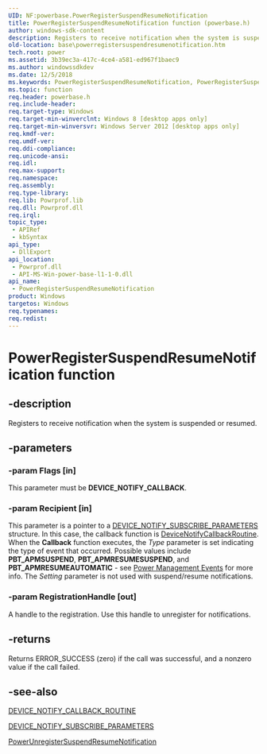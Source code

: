 ```yaml
---
UID: NF:powerbase.PowerRegisterSuspendResumeNotification
title: PowerRegisterSuspendResumeNotification function (powerbase.h)
author: windows-sdk-content
description: Registers to receive notification when the system is suspended or resumed.
old-location: base\powerregistersuspendresumenotification.htm
tech.root: power
ms.assetid: 3b39ec3a-417c-4ce4-a581-ed967f1baec9
ms.author: windowssdkdev
ms.date: 12/5/2018
ms.keywords: PowerRegisterSuspendResumeNotification, PowerRegisterSuspendResumeNotification function, base.powerregistersuspendresumenotification, powerbase/PowerRegisterSuspendResumeNotification
ms.topic: function
req.header: powerbase.h
req.include-header: 
req.target-type: Windows
req.target-min-winverclnt: Windows 8 [desktop apps only]
req.target-min-winversvr: Windows Server 2012 [desktop apps only]
req.kmdf-ver: 
req.umdf-ver: 
req.ddi-compliance: 
req.unicode-ansi: 
req.idl: 
req.max-support: 
req.namespace: 
req.assembly: 
req.type-library: 
req.lib: Powrprof.lib
req.dll: Powrprof.dll
req.irql: 
topic_type:
 - APIRef
 - kbSyntax
api_type:
 - DllExport
api_location:
 - Powrprof.dll
 - API-MS-Win-power-base-l1-1-0.dll
api_name:
 - PowerRegisterSuspendResumeNotification
product: Windows
targetos: Windows
req.typenames: 
req.redist: 
---
```


# PowerRegisterSuspendResumeNotification function


## -description


Registers to receive notification when the system is suspended or resumed. 


## -parameters




### -param Flags [in]

 This parameter must be <b>DEVICE_NOTIFY_CALLBACK</b>.


### -param Recipient [in]

This parameter is a pointer to a <a href="https://msdn.microsoft.com/en-us/library/JJ552972(v=VS.85).aspx">DEVICE_NOTIFY_SUBSCRIBE_PARAMETERS</a> structure. In this case, the callback function is <a href="https://msdn.microsoft.com/5734FDEE-E330-4115-AFA5-725114023A5A">DeviceNotifyCallbackRoutine</a>. When the <b>Callback</b> function executes, the  <i>Type</i> parameter is set indicating the type of event that occurred. Possible values include <b>PBT_APMSUSPEND</b>, <b>PBT_APMRESUMESUSPEND</b>, and <b>PBT_APMRESUMEAUTOMATIC</b> - see  <a href="https://msdn.microsoft.com/2315e17f-f0c1-409c-b1c0-b3735c25c4c1">Power Management Events</a> for more info. The <i>Setting</i> parameter is not used with suspend/resume notifications.


### -param RegistrationHandle [out]

A handle to the registration. Use this handle to unregister for notifications.


## -returns



Returns ERROR_SUCCESS (zero) if the call was successful, and a nonzero value if the call failed. 




## -see-also




<a href="https://msdn.microsoft.com/5734FDEE-E330-4115-AFA5-725114023A5A">DEVICE_NOTIFY_CALLBACK_ROUTINE</a>



<a href="https://msdn.microsoft.com/en-us/library/JJ552972(v=VS.85).aspx">DEVICE_NOTIFY_SUBSCRIBE_PARAMETERS</a>



<a href="https://msdn.microsoft.com/5680e6bd-1694-4d5f-94ea-41b24149c741">PowerUnregisterSuspendResumeNotification</a>
 

 

